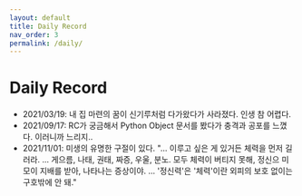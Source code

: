 ```yaml
---
layout: default
title: Daily Record
nav_order: 3
permalink: /daily/
---
```


# Daily Record

 - 2021/03/19: 내 집 마련의 꿈이 신기루처럼 다가왔다가 사라졌다. 인생
   참 어렵다.
 - 2021/09/17: RC가 궁금해서 Python Object 문서를 봤다가 충격과 공포를
   느꼈다. 이러니까 느리지..
 - 2021/11/01: 미생의 유명한 구절이 있다. "... 이루고 싶은 게 있거든
   체력을 먼저 길러라. ... 게으름, 나태, 권태, 짜증, 우울, 분노. 모두
   체력이 버티지 못해, 정신으 미모이 지배를 받아, 나타나는
   증상이야. ... '정신력'은 '체력'이란 외피의 보호 없이는 구호밖에 안
   돼."
